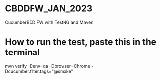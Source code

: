 # CBDDFW_JAN_2023
CucumberBDD FW with TestNG and Maven

# How to run the test, paste this in the terminal
mvn verify -Denv=qa -Dbrowser=Chrome -Dcucumber.filter.tags="@smoke"